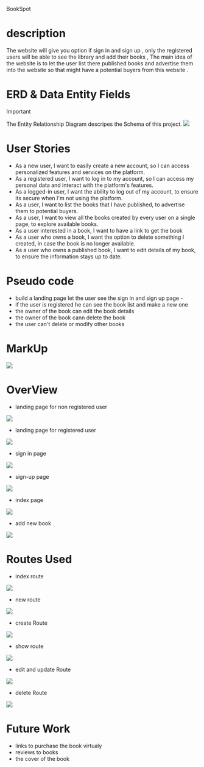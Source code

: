 <tittle>BookSpot</tittle>

# description
<p>The website will give you option if sign in and sign up , only the registered users will be able to see the library and add their books , The main idea of the website is to let the user list there published books and advertise them into the website so that might have a potential buyers from this website . </p>



# ERD & Data Entity Fields
> [!IMPORTANT]
> The Entity Relationship Diagram descripes the Schema of this project.
> <img src="planning/ERD.png">

# User Stories
- As a new user, I want to easily create a new account, so I can access personalized features and services on the platform.
- As a registered user, I want to log in to my account, so I can access my personal data and interact with the platform's features.
- As a logged-in user, I want the ability to log out of my account, to ensure its secure when I'm not using the platform.
- As a user, I want to list the books that I have published, to advertise them to potential buyers.
- As a user, I want to view all the books created by every user on a single page, to explore available books. 
- As a user interested in a book, I want to have a link to get the book 
- As a user who owns a book, I want the option to delete something I created, in case the book is no longer available.
- As a user who owns a published book, I want to edit details of my book, to ensure the information stays up to date. 

# Pseudo code

- build a landing page let the user see the sign in and sign up page - 
-  if the user is registered he can see the book list and make a new one
- the owner of the book can edit the book details 
- the owner of the book cann delete the book
- the user can't  delete or modify other books

# MarkUp
<img src="planning/marckup.png">

# OverView
- landing page for non registered user
<img src="planning/ReadmeFiles/landing/landing-page-NR.png">

- landing page for registered user
<img src="planning/ReadmeFiles/landing/landing-page-R.png">

- sign in page 

<img src="planning/ReadmeFiles/landing/login.png">

- sign-up page 
<img src="planning/ReadmeFiles/landing/sign-up.png">


- index page 
<img src ="planning/ReadmeFiles/landing/indexx.png">

- add new book
<img src ="planning/ReadmeFiles/landing/addNew.png">



# Routes Used
- index route 
<img src="planning/ReadmeFiles/Routes/index.png">

- new route 
<img src="planning/ReadmeFiles/Routes/new.png">

- create Route 
<img src="planning/ReadmeFiles/Routes/create.png">

- show route 
<img src="planning/ReadmeFiles/show.png">

- edit and update Route 
<img src="planning/ReadmeFiles/Routes/edit&update.png">

- delete Route 
<img src="planning/ReadmeFiles/Routes/delete.png">

# Future Work 
-  links to purchase the book virtualy 
-  reviews to books
-  the cover of the book